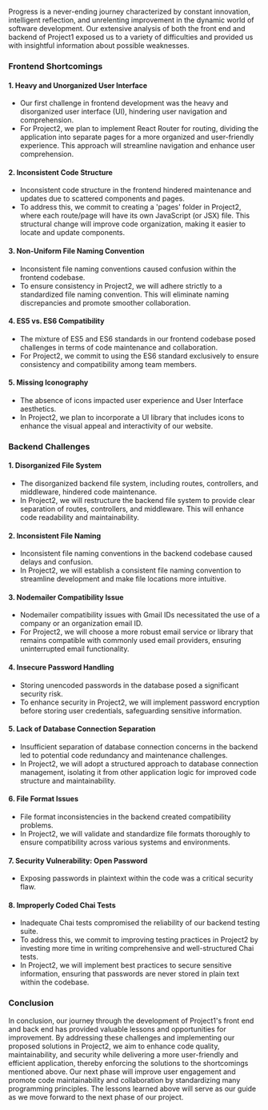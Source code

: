 Progress is a never-ending journey characterized by constant innovation, intelligent reflection, and unrelenting improvement in the dynamic world of software development. Our extensive analysis of both the front end and backend of Project1 exposed us to a variety of difficulties and provided us with insightful information about possible weaknesses.  

### Frontend Shortcomings

#### 1. Heavy and Unorganized User Interface
<ul>
  <li>Our first challenge in frontend development was the heavy and disorganized user interface (UI), hindering user navigation and comprehension.</li> 

  <li>For Project2, we plan to implement React Router for routing, dividing the application into separate pages for a more organized and user-friendly experience. This approach will streamline navigation and enhance user comprehension.</li>
</ul>

#### 2. Inconsistent Code Structure
<ul>
  <li>Inconsistent code structure in the frontend hindered maintenance and updates due to scattered components and pages.</li>

  <li>To address this, we commit to creating a 'pages' folder in Project2, where each route/page will have its own JavaScript (or JSX) file. This structural change will improve code organization, making it easier to locate and update components.</li>
</ul>

#### 3. Non-Uniform File Naming Convention
<ul>
  <li>Inconsistent file naming conventions caused confusion within the frontend codebase.</li>

  <li>To ensure consistency in Project2, we will adhere strictly to a standardized file naming convention. This will eliminate naming discrepancies and promote smoother collaboration.</li>
</ul>

#### 4. ES5 vs. ES6 Compatibility
<ul>
  <li>The mixture of ES5 and ES6 standards in our frontend codebase posed challenges in terms of code maintenance and collaboration.</li>

  <li>For Project2, we commit to using the ES6 standard exclusively to ensure consistency and compatibility among team members.</li>
</ul>

#### 5. Missing Iconography
<ul>
  <li>The absence of icons impacted user experience and User Interface aesthetics.</li>

  <li>In Project2, we plan to incorporate a UI library that includes icons to enhance the visual appeal and interactivity of our website.</li>
</ul>

### Backend Challenges

#### 1. Disorganized File System
<ul>
  <li>The disorganized backend file system, including routes, controllers, and middleware, hindered code maintenance.</li>

  <li>In Project2, we will restructure the backend file system to provide clear separation of routes, controllers, and middleware. This will enhance code readability and maintainability.</li>
</ul>

#### 2. Inconsistent File Naming
<ul>
  <li>Inconsistent file naming conventions in the backend codebase caused delays and confusion.</li>

  <li>In Project2, we will establish a consistent file naming convention to streamline development and make file locations more intuitive.</li>
</ul>

#### 3. Nodemailer Compatibility Issue
<ul>
  <li>Nodemailer compatibility issues with Gmail IDs necessitated the use of a company or an organization email ID.</li>

  <li>For Project2, we will choose a more robust email service or library that remains compatible with commonly used email providers, ensuring uninterrupted email functionality.</li>
</ul>

#### 4. Insecure Password Handling
<ul>
  <li>Storing unencoded passwords in the database posed a significant security risk.</li>

  <li>To enhance security in Project2, we will implement password encryption before storing user credentials, safeguarding sensitive information.</li>
</ul>

#### 5. Lack of Database Connection Separation
<ul>
  <li>Insufficient separation of database connection concerns in the backend led to potential code redundancy and maintenance challenges.</li>

  <li>In Project2, we will adopt a structured approach to database connection management, isolating it from other application logic for improved code structure and maintainability.</li>
</ul>

#### 6. File Format Issues
<ul>
  <li>File format inconsistencies in the backend created compatibility problems.</li>

  <li>In Project2, we will validate and standardize file formats thoroughly to ensure compatibility across various systems and environments.</li>
</ul>

#### 7. Security Vulnerability: Open Password
<ul>
<li>Exposing passwords in plaintext within the code was a critical security flaw.</li>
</ul>

#### 8. Improperly Coded Chai Tests
<ul>
  <li>Inadequate Chai tests compromised the reliability of our backend testing suite.</li>

  <li>To address this, we commit to improving testing practices in Project2 by investing more time in writing comprehensive and well-structured Chai tests.</li>

  <li>In Project2, we will implement best practices to secure sensitive information, ensuring that passwords are never stored in plain text within the codebase.</li>
</ul>

### Conclusion

In conclusion, our journey through the development of Project1's front end and back end has provided valuable lessons and opportunities for improvement. By addressing these challenges and implementing our proposed solutions in Project2, we aim to enhance code quality, maintainability, and security while delivering a more user-friendly and efficient application, thereby enforcing the solutions to the shortcomings mentioned above. Our next phase will improve user engagement and promote code maintainability and collaboration by standardizing many programming principles. The lessons learned above will serve as our guide as we move forward to the next phase of our project.

